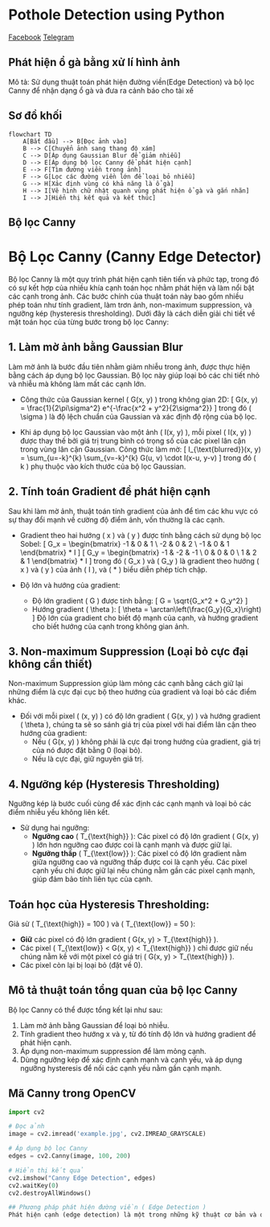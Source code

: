 # Pothole Detection using Python
<a href="https://www.facebook.com/duytan.hh">Facebook</a>
<a href="https://t.me/duytan2003">Telegram</a>

## Phát hiện ổ gà bằng xử lí hình ảnh 
Mô tả: Sử dụng thuật toán phát hiện đường viền(Edge Detection) và bộ lọc Canny để nhận dạng ổ gà và đưa ra cảnh báo cho tài xế
## Sơ đồ khối
```mermaid
flowchart TD
    A[Bắt đầu] --> B[Đọc ảnh vào]
    B --> C[Chuyển ảnh sang thang độ xám]
    C --> D[Áp dụng Gaussian Blur để giảm nhiễu]
    D --> E[Áp dụng bộ lọc Canny để phát hiện cạnh]
    E --> F[Tìm đường viền trong ảnh]
    F --> G[Lọc các đường viền lớn để loại bỏ nhiễu]
    G --> H[Xác định vùng có khả năng là ổ gà]
    H --> I[Vẽ hình chữ nhật quanh vùng phát hiện ổ gà và gắn nhãn]
    I --> J[Hiển thị kết quả và kết thúc]
```
## Bộ lọc Canny
# Bộ Lọc Canny (Canny Edge Detector)

Bộ lọc Canny là một quy trình phát hiện cạnh tiên tiến và phức tạp, trong đó có sự kết hợp của nhiều khía cạnh toán học nhằm phát hiện và làm nổi bật các cạnh trong ảnh. Các bước chính của thuật toán này bao gồm nhiều phép toán như tính gradient, làm trơn ảnh, non-maximum suppression, và ngưỡng kép (hysteresis thresholding). Dưới đây là cách diễn giải chi tiết về mặt toán học của từng bước trong bộ lọc Canny:

## 1. Làm mờ ảnh bằng Gaussian Blur
Làm mờ ảnh là bước đầu tiên nhằm giảm nhiễu trong ảnh, được thực hiện bằng cách áp dụng bộ lọc Gaussian. Bộ lọc này giúp loại bỏ các chi tiết nhỏ và nhiễu mà không làm mất các cạnh lớn.

- Công thức của Gaussian kernel \( G(x, y) \) trong không gian 2D:
  \[
  G(x, y) = \frac{1}{2\pi\sigma^2} e^{-\frac{x^2 + y^2}{2\sigma^2}}
  \]
  trong đó \( \sigma \) là độ lệch chuẩn của Gaussian và xác định độ rộng của bộ lọc.

- Khi áp dụng bộ lọc Gaussian vào một ảnh \( I(x, y) \), mỗi pixel \( I(x, y) \) được thay thế bởi giá trị trung bình có trọng số của các pixel lân cận trong vùng lân cận Gaussian. Công thức làm mờ:
  \[
  I_{\text{blurred}}(x, y) = \sum_{u=-k}^{k} \sum_{v=-k}^{k} G(u, v) \cdot I(x-u, y-v)
  \]
  trong đó \( k \) phụ thuộc vào kích thước của bộ lọc Gaussian.

## 2. Tính toán Gradient để phát hiện cạnh
Sau khi làm mờ ảnh, thuật toán tính gradient của ảnh để tìm các khu vực có sự thay đổi mạnh về cường độ điểm ảnh, vốn thường là các cạnh.

- Gradient theo hai hướng \( x \) và \( y \) được tính bằng cách sử dụng bộ lọc Sobel:
  \[
  G_x = \begin{bmatrix} -1 & 0 & 1 \\ -2 & 0 & 2 \\ -1 & 0 & 1 \end{bmatrix} * I
  \]
  \[
  G_y = \begin{bmatrix} -1 & -2 & -1 \\ 0 & 0 & 0 \\ 1 & 2 & 1 \end{bmatrix} * I
  \]
  trong đó \( G_x \) và \( G_y \) là gradient theo hướng \( x \) và \( y \) của ảnh \( I \), và \( * \) biểu diễn phép tích chập.

- Độ lớn và hướng của gradient:
  - Độ lớn gradient \( G \) được tính bằng:
    \[
    G = \sqrt{G_x^2 + G_y^2}
    \]
  - Hướng gradient \( \theta \):
    \[
    \theta = \arctan\left(\frac{G_y}{G_x}\right)
    \]
  Độ lớn của gradient cho biết độ mạnh của cạnh, và hướng gradient cho biết hướng của cạnh trong không gian ảnh.

## 3. Non-maximum Suppression (Loại bỏ cực đại không cần thiết)
Non-maximum Suppression giúp làm mỏng các cạnh bằng cách giữ lại những điểm là cực đại cục bộ theo hướng của gradient và loại bỏ các điểm khác.

- Đối với mỗi pixel \( (x, y) \) có độ lớn gradient \( G(x, y) \) và hướng gradient \( \theta \), chúng ta sẽ so sánh giá trị của pixel với hai điểm lân cận theo hướng của gradient:
  - Nếu \( G(x, y) \) không phải là cực đại trong hướng của gradient, giá trị của nó được đặt bằng 0 (loại bỏ).
  - Nếu là cực đại, giữ nguyên giá trị.

## 4. Ngưỡng kép (Hysteresis Thresholding)
Ngưỡng kép là bước cuối cùng để xác định các cạnh mạnh và loại bỏ các điểm nhiễu yếu không liên kết.

- Sử dụng hai ngưỡng: 
  - **Ngưỡng cao** \( T_{\text{high}} \): Các pixel có độ lớn gradient \( G(x, y) \) lớn hơn ngưỡng cao được coi là cạnh mạnh và được giữ lại.
  - **Ngưỡng thấp** \( T_{\text{low}} \): Các pixel có độ lớn gradient nằm giữa ngưỡng cao và ngưỡng thấp được coi là cạnh yếu. Các pixel cạnh yếu chỉ được giữ lại nếu chúng nằm gần các pixel cạnh mạnh, giúp đảm bảo tính liên tục của cạnh.

## Toán học của Hysteresis Thresholding:
Giả sử \( T_{\text{high}} = 100 \) và \( T_{\text{low}} = 50 \):
- **Giữ** các pixel có độ lớn gradient \( G(x, y) > T_{\text{high}} \).
- Các pixel \( T_{\text{low}} < G(x, y) < T_{\text{high}} \) chỉ được giữ nếu chúng nằm kề với một pixel có giá trị \( G(x, y) > T_{\text{high}} \).
- Các pixel còn lại bị loại bỏ (đặt về 0).

## Mô tả thuật toán tổng quan của bộ lọc Canny

Bộ lọc Canny có thể được tổng kết lại như sau:
1. Làm mờ ảnh bằng Gaussian để loại bỏ nhiễu.
2. Tính gradient theo hướng x và y, từ đó tính độ lớn và hướng gradient để phát hiện cạnh.
3. Áp dụng non-maximum suppression để làm mỏng cạnh.
4. Dùng ngưỡng kép để xác định cạnh mạnh và cạnh yếu, và áp dụng ngưỡng hysteresis để nối các cạnh yếu nằm gần cạnh mạnh.

## Mã Canny trong OpenCV
```python
import cv2

# Đọc ảnh
image = cv2.imread('example.jpg', cv2.IMREAD_GRAYSCALE)

# Áp dụng bộ lọc Canny
edges = cv2.Canny(image, 100, 200)

# Hiển thị kết quả
cv2.imshow("Canny Edge Detection", edges)
cv2.waitKey(0)
cv2.destroyAllWindows()

## Phương pháp phát hiện đường viền ( Edge Detection )
Phát hiện cạnh (edge detection) là một trong những kỹ thuật cơ bản và quan trọng trong xử lý ảnh, giúp xác định và làm nổi bật các ranh giới (cạnh) trong ảnh, nơi có sự thay đổi lớn về cường độ màu sắc hoặc độ sáng. Phát hiện cạnh giúp trích xuất các đặc điểm chính của đối tượng trong ảnh, hỗ trợ cho các ứng dụng như nhận diện đối tượng, phát hiện biên dạng, và phân tích ảnh.
